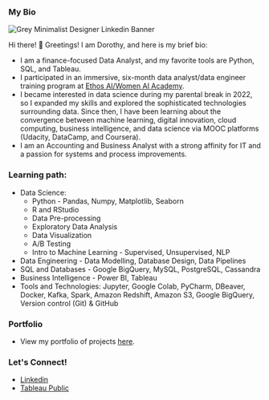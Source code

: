 ### My Bio

![Grey Minimalist Designer Linkedin Banner](https://github.com/DSKunth/DSKunth/assets/98457852/1707f2b0-cf6d-4fc3-a586-4ea01145c1d4)

Hi there! 👋 Greetings! I am Dorothy, and here is my brief bio:
- I am a finance-focused Data Analyst, and my favorite tools are Python, SQL, and Tableau.
- I participated in an immersive, six-month data analyst/data engineer training program at [Ethos AI/Women AI Academy](https://ethosai.ai/women-ai/).
- I became interested in data science during my parental break in 2022, so I expanded my skills and explored the sophisticated technologies surrounding data. Since then, I have been learning about the convergence between machine learning, digital innovation, cloud computing, business intelligence, and data science via MOOC platforms (Udacity, DataCamp, and Coursera).
- I am an Accounting and Business Analyst with a strong affinity for IT and a passion for systems and process improvements.

### Learning path:
  - Data Science:
      - Python - Pandas, Numpy, Matplotlib, Seaborn
      - R and RStudio
      - Data Pre-processing
      - Exploratory Data Analysis
      - Data Visualization
      - A/B Testing
      - Intro to Machine Learning - Supervised, Unsupervised, NLP
  - Data Engineering - Data Modelling, Database Design, Data Pipelines
  - SQL and Databases - Google BigQuery, MySQL, PostgreSQL, Cassandra
  - Business Intelligence - Power BI, Tableau
  - Tools and Technologies: Jupyter, Google Colab, PyCharm, DBeaver, Docker, Kafka, Spark, Amazon Redshift, Amazon S3, Google BigQuery, Version control (Git) & GitHub

  ### Portfolio
  - View my portfolio of projects [here](https://github.com/DSKunth/Project-Portfolio).

  ### Let's Connect!
  - [Linkedin](https://www.linkedin.com/in/dkunth/)
  - [Tableau Public](https://public.tableau.com/app/profile/dorothy.kunth)

  
